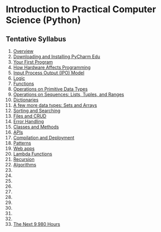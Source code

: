 # Introduction to Practical Computer Science (Python)
## Tentative Syllabus
1. [Overview](1_Overview.html)
1. [Downloading and Installing PyCharm Edu](https://youtu.be/hdB4cY06G44)
1. [Your First Program](3_YourFirstProgram.html)
1. [How Hardware Affects Programming](4_HowHardwareAffectsSoftware.html)
1. [Input Process Output (IPO) Model](5_InputProcessOutputModel.html)
1. [Logic](6_AddingLogic.html)
1. [Functions](7_Functions.html)
1. [Operations on Primitive Data Types](8_DataTypesAndOperators.html)
1. [Operations on Sequences: Lists, Tuples, and Ranges](9_SequenceDataTypes.html)
1. [Dictionaries](10_Dictionaries.html)
1. [A few more data types: Sets and Arrays](11_SetsAndArrays.md)
1. [Sorting and Searching](12_SortingAndSearching.md)
1. [Files and CRUD](13_FilesAndCRUD.md)
1. [Error Handling](14_ErrorHandling.md)
1. [Classes and Methods](15_ClassesAndMethods.md)
1. [APIs](16_APIs.html)
1. [Compilation and Deployment](17_CompilationAndDeployment.md)
1. [Patterns](18_Patterns.md)
1. [Web apps](19_WebApps.md)
1. [Lambda Functions](20_Lambda.md)
1. [Recursion](21_Recursion.md)
1. [Algorithms](22_Algorithms.md)
1. 
1. 
1. 
1. 
1. 
1. 
1. 
1. 
1. 
1. 
1. [The Next 9,980 Hours](30_TheNext9980Hours.html)
